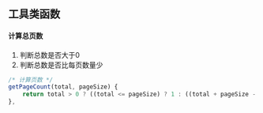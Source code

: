 ## 工具类函数
#### 计算总页数
1. 判断总数是否大于0
2. 判断总数是否比每页数量少
```js
/* 计算页数 */
getPageCount(total, pageSize) {
    return total > 0 ? ((total <= pageSize) ? 1 : ((total + pageSize - 1) / pageSize)) : 0;
},
```